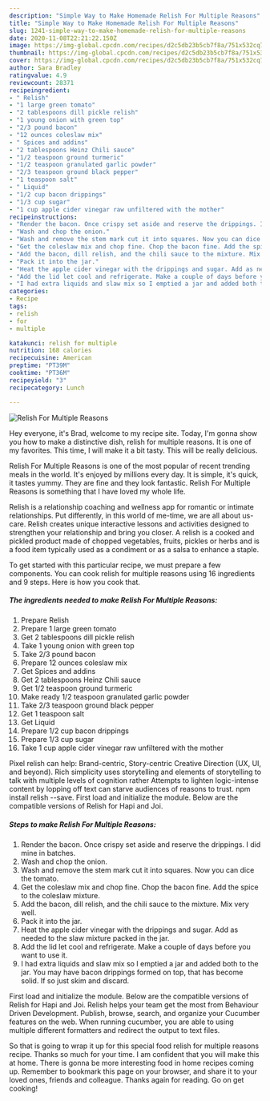```yaml
---
description: "Simple Way to Make Homemade Relish For Multiple Reasons"
title: "Simple Way to Make Homemade Relish For Multiple Reasons"
slug: 1241-simple-way-to-make-homemade-relish-for-multiple-reasons
date: 2020-11-08T22:21:22.150Z
image: https://img-global.cpcdn.com/recipes/d2c5db23b5cb7f8a/751x532cq70/relish-for-multiple-reasons-recipe-main-photo.jpg
thumbnail: https://img-global.cpcdn.com/recipes/d2c5db23b5cb7f8a/751x532cq70/relish-for-multiple-reasons-recipe-main-photo.jpg
cover: https://img-global.cpcdn.com/recipes/d2c5db23b5cb7f8a/751x532cq70/relish-for-multiple-reasons-recipe-main-photo.jpg
author: Sara Bradley
ratingvalue: 4.9
reviewcount: 28371
recipeingredient:
- " Relish"
- "1 large green tomato"
- "2 tablespoons dill pickle relish"
- "1 young onion with green top"
- "2/3 pound bacon"
- "12 ounces coleslaw mix"
- " Spices and addins"
- "2 tablespoons Heinz Chili sauce"
- "1/2 teaspoon ground turmeric"
- "1/2 teaspoon granulated garlic powder"
- "2/3 teaspoon ground black pepper"
- "1 teaspoon salt"
- " Liquid"
- "1/2 cup bacon drippings"
- "1/3 cup sugar"
- "1 cup apple cider vinegar raw unfiltered with the mother"
recipeinstructions:
- "Render the bacon. Once crispy set aside and reserve the drippings. I did mine in batches."
- "Wash and chop the onion."
- "Wash and remove the stem mark cut it into squares. Now you can dice the tomato."
- "Get the coleslaw mix and chop fine. Chop the bacon fine. Add the spice to the coleslaw mixture."
- "Add the bacon, dill relish, and the chili sauce to the mixture. Mix very well."
- "Pack it into the jar."
- "Heat the apple cider vinegar with the drippings and sugar. Add as needed to the slaw mixture packed in the jar."
- "Add the lid let cool and refrigerate. Make a couple of days before you want to use it."
- "I had extra liquids and slaw mix so I emptied a jar and added both to the jar. You may have bacon drippings formed on top, that has become solid. If so just skim and discard."
categories:
- Recipe
tags:
- relish
- for
- multiple

katakunci: relish for multiple 
nutrition: 168 calories
recipecuisine: American
preptime: "PT39M"
cooktime: "PT36M"
recipeyield: "3"
recipecategory: Lunch

---
```



![Relish For Multiple Reasons](https://img-global.cpcdn.com/recipes/d2c5db23b5cb7f8a/751x532cq70/relish-for-multiple-reasons-recipe-main-photo.jpg)

Hey everyone, it's Brad, welcome to my recipe site. Today, I'm gonna show you how to make a distinctive dish, relish for multiple reasons. It is one of my favorites. This time, I will make it a bit tasty. This will be really delicious.

Relish For Multiple Reasons is one of the most popular of recent trending meals in the world. It's enjoyed by millions every day. It is simple, it's quick, it tastes yummy. They are fine and they look fantastic. Relish For Multiple Reasons is something that I have loved my whole life.

Relish is a relationship coaching and wellness app for romantic or intimate relationships. Put differently, in this world of me-time, we are all about us-care. Relish creates unique interactive lessons and activities designed to strengthen your relationship and bring you closer. A relish is a cooked and pickled product made of chopped vegetables, fruits, pickles or herbs and is a food item typically used as a condiment or as a salsa to enhance a staple.


To get started with this particular recipe, we must prepare a few components. You can cook relish for multiple reasons using 16 ingredients and 9 steps. Here is how you cook that.

<!--inarticleads1-->

##### The ingredients needed to make Relish For Multiple Reasons:

1. Prepare  Relish
1. Prepare 1 large green tomato
1. Get 2 tablespoons dill pickle relish
1. Take 1 young onion with green top
1. Take 2/3 pound bacon
1. Prepare 12 ounces coleslaw mix
1. Get  Spices and addins
1. Get 2 tablespoons Heinz Chili sauce
1. Get 1/2 teaspoon ground turmeric
1. Make ready 1/2 teaspoon granulated garlic powder
1. Take 2/3 teaspoon ground black pepper
1. Get 1 teaspoon salt
1. Get  Liquid
1. Prepare 1/2 cup bacon drippings
1. Prepare 1/3 cup sugar
1. Take 1 cup apple cider vinegar raw unfiltered with the mother


Pixel relish can help: Brand-centric, Story-centric Creative Direction (UX, UI, and beyond). Rich simplicity uses storytelling and elements of storytelling to talk with multiple levels of cognition rather Attempts to lighten logic-intense content by lopping off text can starve audiences of reasons to trust. npm install relish --save. First load and initialize the module. Below are the compatible versions of Relish for Hapi and Joi. 

<!--inarticleads2-->

##### Steps to make Relish For Multiple Reasons:

1. Render the bacon. Once crispy set aside and reserve the drippings. I did mine in batches.
1. Wash and chop the onion.
1. Wash and remove the stem mark cut it into squares. Now you can dice the tomato.
1. Get the coleslaw mix and chop fine. Chop the bacon fine. Add the spice to the coleslaw mixture.
1. Add the bacon, dill relish, and the chili sauce to the mixture. Mix very well.
1. Pack it into the jar.
1. Heat the apple cider vinegar with the drippings and sugar. Add as needed to the slaw mixture packed in the jar.
1. Add the lid let cool and refrigerate. Make a couple of days before you want to use it.
1. I had extra liquids and slaw mix so I emptied a jar and added both to the jar. You may have bacon drippings formed on top, that has become solid. If so just skim and discard.


First load and initialize the module. Below are the compatible versions of Relish for Hapi and Joi. Relish helps your team get the most from Behaviour Driven Development. Publish, browse, search, and organize your Cucumber features on the web. When running cucumber, you are able to using multiple different formatters and redirect the output to text files. 

So that is going to wrap it up for this special food relish for multiple reasons recipe. Thanks so much for your time. I am confident that you will make this at home. There is gonna be more interesting food in home recipes coming up. Remember to bookmark this page on your browser, and share it to your loved ones, friends and colleague. Thanks again for reading. Go on get cooking!
